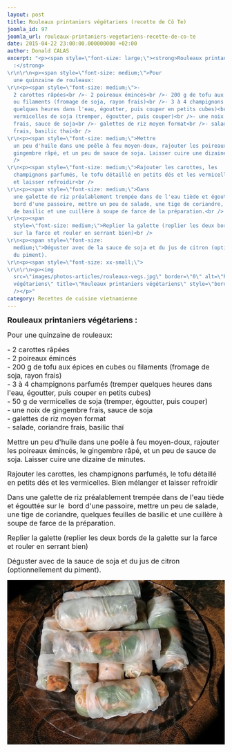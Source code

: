 ```yaml
---
layout: post
title: Rouleaux printaniers végétariens (recette de Cô Te)
joomla_id: 97
joomla_url: rouleaux-printaniers-vegetariens-recette-de-co-te
date: 2015-04-22 23:00:00.000000000 +02:00
author: Donald CALAS
excerpt: "<p><span style=\"font-size: large;\"><strong>Rouleaux printaniers végétariens
  :</strong>
\r\n\r\n<p><span style=\"font-size: medium;\">Pour
  une quinzaine de rouleaux:
\r\n<p><span style=\"font-size: medium;\">-
  2 carottes râpées<br />- 2 poireaux émincés<br />- 200 g de tofu aux épices en cubes
  ou filaments (fromage de soja, rayon frais)<br />- 3 à 4 champignons parfumés (tremper
  quelques heures dans l'eau, égoutter, puis couper en petits cubes)<br />- 50 g de
  vermicelles de soja (tremper, égoutter, puis couper)<br />- une noix de gingembre
  frais, sauce de soja<br />- galettes de riz moyen format<br />- salade, coriandre
  frais, basilic thaï<br />
\r\n<p><span style=\"font-size: medium;\">Mettre
  un peu d'huile dans une poêle à feu moyen-doux, rajouter les poireaux émincés, le
  gingembre râpé, et un peu de sauce de soja. Laisser cuire une dizaine de minutes.<br
  />
\r\n<p><span style=\"font-size: medium;\">Rajouter les carottes, les
  champignons parfumés, le tofu détaillé en petits dés et les vermicelles. Bien mélanger
  et laisser refroidir<br />
\r\n<p><span style=\"font-size: medium;\">Dans
  une galette de riz préalablement trempée dans de l'eau tiède et égouttée sur le 
  bord d'une passoire, mettre un peu de salade, une tige de coriandre, quelques feuilles
  de basilic et une cuillère à soupe de farce de la préparation.<br />
\r\n<p><span
  style=\"font-size: medium;\">Replier la galette (replier les deux bords de la galette
  sur la farce et rouler en serrant bien)<br />
\r\n<p><span style=\"font-size:
  medium;\">Déguster avec de la sauce de soja et du jus de citron (optionnellement
  du piment).
\r\n<p><span style=\"font-size: xx-small;\"> 
\r\n\r\n<p><img
  src=\"images/photos-articles/rouleaux-vegs.jpg\" border=\"0\" alt=\"Rouleaux printaniers
  végétariens\" title=\"Rouleaux printaniers végétariens\" style=\"border: 0px none;\"
  /></p>"
category: Recettes de cuisine vietnamienne
---
```

<p><span style="font-size: large;"><strong>Rouleaux printaniers végétariens :</strong>


<p><span style="font-size: medium;">Pour une quinzaine de rouleaux:

<p><span style="font-size: medium;">- 2 carottes râpées<br />- 2 poireaux émincés<br />- 200 g de tofu aux épices en cubes ou filaments (fromage de soja, rayon frais)<br />- 3 à 4 champignons parfumés (tremper quelques heures dans l'eau, égoutter, puis couper en petits cubes)<br />- 50 g de vermicelles de soja (tremper, égoutter, puis couper)<br />- une noix de gingembre frais, sauce de soja<br />- galettes de riz moyen format<br />- salade, coriandre frais, basilic thaï<br />

<p><span style="font-size: medium;">Mettre un peu d'huile dans une poêle à feu moyen-doux, rajouter les poireaux émincés, le gingembre râpé, et un peu de sauce de soja. Laisser cuire une dizaine de minutes.<br />

<p><span style="font-size: medium;">Rajouter les carottes, les champignons parfumés, le tofu détaillé en petits dés et les vermicelles. Bien mélanger et laisser refroidir<br />

<p><span style="font-size: medium;">Dans une galette de riz préalablement trempée dans de l'eau tiède et égouttée sur le  bord d'une passoire, mettre un peu de salade, une tige de coriandre, quelques feuilles de basilic et une cuillère à soupe de farce de la préparation.<br />

<p><span style="font-size: medium;">Replier la galette (replier les deux bords de la galette sur la farce et rouler en serrant bien)<br />

<p><span style="font-size: medium;">Déguster avec de la sauce de soja et du jus de citron (optionnellement du piment).

<p><span style="font-size: xx-small;"> 


<p><img src="/assets/images/photos-articles/rouleaux-vegs.jpg" border="0" alt="Rouleaux printaniers végétariens" title="Rouleaux printaniers végétariens" style="border: 0px none;" /></p>
